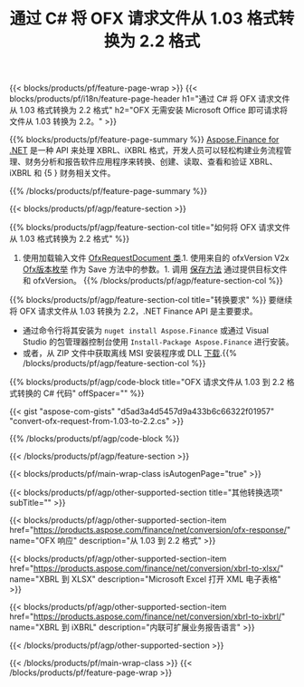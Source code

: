 ﻿---
title: 通过 C# 将 OFX 请求文件从 1.03 格式转换为 2.2 格式
description: OFX 请求文件从 1.03 到 2.2 C# 转换的示例代码。使用 API 示例代码在基于 .NET 的应用程序中进行批量 OFX 请求转换。 
url: /zh/net/conversion/ofx-request/
family: finance
platformtag: net
feature: conversion
informat: OFX Request 1.03
outformat: OFX Request 2.2
otherformats: OFX Response
---
{{< blocks/products/pf/feature-page-wrap >}}
{{< blocks/products/pf/i18n/feature-page-header h1="通过 C# 将 OFX 请求文件从 1.03 格式转换为 2.2 格式" h2="OFX 无需安装 Microsoft Office 即可请求将文件从 1.03 转换为 2.2。" >}}

{{% blocks/products/pf/feature-page-summary %}}
[Aspose.Finance for .NET](https://products.aspose.com/finance/net/) 是一种 API 来处理 XBRL、iXBRL 格式，开发人员可以轻松构建业务流程管理、财务分析和报告软件应用程序来转换、创建、读取、查看和验证 XBRL、iXBRL 和 {5 } 财务相关文件。 

{{% /blocks/products/pf/feature-page-summary %}}

{{< blocks/products/pf/agp/feature-section >}}

{{% blocks/products/pf/agp/feature-section-col title="如何将 OFX 请求文件从 1.03 格式转换为 2.2 格式" %}}
1. 使用加载输入文件 [OfxRequestDocument 类](https://apireference.aspose.com/finance/net/aspose.finance.ofx/ofxrequestdocument).1. 使用来自的 ofxVersion V2x [Ofx版本枚举](https://apireference.aspose.com/finance/net/aspose.finance.ofx/ofxversionenum) 作为 Save 方法中的参数。1. 调用 [保存方法](https://apireference.aspose.com/finance/net/aspose.finance.ofx/ofxrequestdocument/methods/save) 通过提供目标文件和 ofxVersion。
{{% /blocks/products/pf/agp/feature-section-col %}}

{{% blocks/products/pf/agp/feature-section-col title="转换要求" %}}
要继续将 OFX 请求文件从 1.03 转换为 2.2，.NET Finance API 是主要要求。 
- 通过命令行将其安装为 ```nuget install Aspose.Finance``` 或通过 Visual Studio 的包管理器控制台使用 ```Install-Package Aspose.Finance``` 进行安装。
- 或者，从 ZIP 文件中获取离线 MSI 安装程序或 DLL [下载](https://downloads.aspose.com/finance/net).{{% /blocks/products/pf/agp/feature-section-col %}}

{{% blocks/products/pf/agp/code-block title="OFX 请求文件从 1.03 到 2.2 格式转换的 C# 代码" offSpacer="" %}}

{{< gist "aspose-com-gists" "d5ad3a4d5457d9a433b6c66322f01957" "convert-ofx-request-from-1.03-to-2.2.cs" >}}

{{% /blocks/products/pf/agp/code-block %}}

{{< /blocks/products/pf/agp/feature-section >}}

{{< blocks/products/pf/main-wrap-class isAutogenPage="true" >}}

{{< blocks/products/pf/agp/other-supported-section title="其他转换选项" subTitle="" >}}

{{< blocks/products/pf/agp/other-supported-section-item href="https://products.aspose.com/finance/net/conversion/ofx-response/" name="OFX 响应" description="从 1.03 到 2.2 格式" >}}

{{< blocks/products/pf/agp/other-supported-section-item href="https://products.aspose.com/finance/net/conversion/xbrl-to-xlsx/" name="XBRL 到 XLSX" description="Microsoft Excel 打开 XML 电子表格" >}}

{{< blocks/products/pf/agp/other-supported-section-item href="https://products.aspose.com/finance/net/conversion/xbrl-to-ixbrl/" name="XBRL 到 iXBRL" description="内联可扩展业务报告语言" >}}

{{< /blocks/products/pf/agp/other-supported-section >}}

{{< /blocks/products/pf/main-wrap-class >}}
{{< /blocks/products/pf/feature-page-wrap >}}